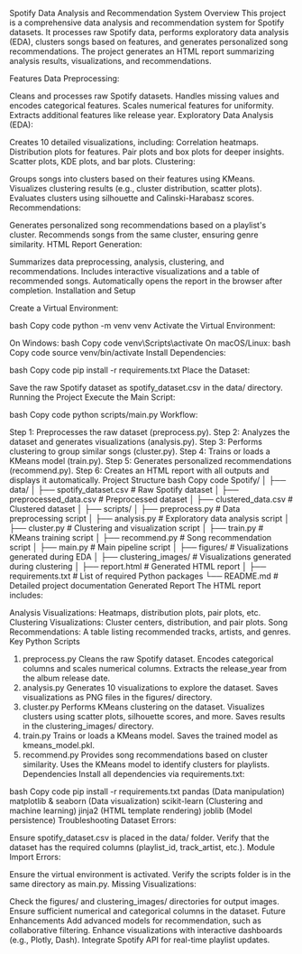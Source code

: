 Spotify Data Analysis and Recommendation System
Overview
This project is a comprehensive data analysis and recommendation system for Spotify datasets. It processes raw Spotify data, performs exploratory data analysis (EDA), clusters songs based on features, and generates personalized song recommendations. The project generates an HTML report summarizing analysis results, visualizations, and recommendations.

Features
Data Preprocessing:

Cleans and processes raw Spotify datasets.
Handles missing values and encodes categorical features.
Scales numerical features for uniformity.
Extracts additional features like release year.
Exploratory Data Analysis (EDA):

Creates 10 detailed visualizations, including:
Correlation heatmaps.
Distribution plots for features.
Pair plots and box plots for deeper insights.
Scatter plots, KDE plots, and bar plots.
Clustering:

Groups songs into clusters based on their features using KMeans.
Visualizes clustering results (e.g., cluster distribution, scatter plots).
Evaluates clusters using silhouette and Calinski-Harabasz scores.
Recommendations:

Generates personalized song recommendations based on a playlist's cluster.
Recommends songs from the same cluster, ensuring genre similarity.
HTML Report Generation:

Summarizes data preprocessing, analysis, clustering, and recommendations.
Includes interactive visualizations and a table of recommended songs.
Automatically opens the report in the browser after completion.
Installation and Setup

Create a Virtual Environment:

bash
Copy code
python -m venv venv
Activate the Virtual Environment:

On Windows:
bash
Copy code
venv\Scripts\activate
On macOS/Linux:
bash
Copy code
source venv/bin/activate
Install Dependencies:

bash
Copy code
pip install -r requirements.txt
Place the Dataset:

Save the raw Spotify dataset as spotify_dataset.csv in the data/ directory.
Running the Project
Execute the Main Script:

bash
Copy code
python scripts/main.py
Workflow:

Step 1: Preprocesses the raw dataset (preprocess.py).
Step 2: Analyzes the dataset and generates visualizations (analysis.py).
Step 3: Performs clustering to group similar songs (cluster.py).
Step 4: Trains or loads a KMeans model (train.py).
Step 5: Generates personalized recommendations (recommend.py).
Step 6: Creates an HTML report with all outputs and displays it automatically.
Project Structure
bash
Copy code
Spotify/
│
├── data/
│   ├── spotify_dataset.csv          # Raw Spotify dataset
│   ├── preprocessed_data.csv        # Preprocessed dataset
│   ├── clustered_data.csv           # Clustered dataset
│
├── scripts/
│   ├── preprocess.py                # Data preprocessing script
│   ├── analysis.py                  # Exploratory data analysis script
│   ├── cluster.py                   # Clustering and visualization script
│   ├── train.py                     # KMeans training script
│   ├── recommend.py                 # Song recommendation script
│   ├── main.py                      # Main pipeline script
│
├── figures/                         # Visualizations generated during EDA
│
├── clustering_images/               # Visualizations generated during clustering
│
├── report.html                      # Generated HTML report
│
├── requirements.txt                 # List of required Python packages
└── README.md                        # Detailed project documentation
Generated Report
The HTML report includes:

Analysis Visualizations:
Heatmaps, distribution plots, pair plots, etc.
Clustering Visualizations:
Cluster centers, distribution, and pair plots.
Song Recommendations:
A table listing recommended tracks, artists, and genres.
Key Python Scripts
1. preprocess.py
Cleans the raw Spotify dataset.
Encodes categorical columns and scales numerical columns.
Extracts the release_year from the album release date.
2. analysis.py
Generates 10 visualizations to explore the dataset.
Saves visualizations as PNG files in the figures/ directory.
3. cluster.py
Performs KMeans clustering on the dataset.
Visualizes clusters using scatter plots, silhouette scores, and more.
Saves results in the clustering_images/ directory.
4. train.py
Trains or loads a KMeans model.
Saves the trained model as kmeans_model.pkl.
5. recommend.py
Provides song recommendations based on cluster similarity.
Uses the KMeans model to identify clusters for playlists.
Dependencies
Install all dependencies via requirements.txt:

bash
Copy code
pip install -r requirements.txt
pandas (Data manipulation)
matplotlib & seaborn (Data visualization)
scikit-learn (Clustering and machine learning)
jinja2 (HTML template rendering)
joblib (Model persistence)
Troubleshooting
Dataset Errors:

Ensure spotify_dataset.csv is placed in the data/ folder.
Verify that the dataset has the required columns (playlist_id, track_artist, etc.).
Module Import Errors:

Ensure the virtual environment is activated.
Verify the scripts folder is in the same directory as main.py.
Missing Visualizations:

Check the figures/ and clustering_images/ directories for output images.
Ensure sufficient numerical and categorical columns in the dataset.
Future Enhancements
Add advanced models for recommendation, such as collaborative filtering.
Enhance visualizations with interactive dashboards (e.g., Plotly, Dash).
Integrate Spotify API for real-time playlist updates.
